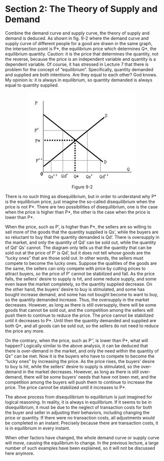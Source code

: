 # Section 2: The Theory of Supply and Demand

Combine the demand curve and supply curve, the theory of supply and demand is deduced. As shown in fig. 9-2 where the demand curve and supply curve of different people for a good are drawn in the same graph, the intersection point is P*, the equilibrium price which determines Q*, the equilibrium quantity. Caution: it is the price that determines the quantity, not the reverse, because the price is an independent variable and quantity is a dependent variable. Of course, it has stressed in Lecture 7 that there is problem for the concept of “equilibrium”. Specifically, quantity demanded and supplied are both intentions. Are they equal to each other? God knows. My opinion is: it is always in equilibrium, so quantity demanded is always equal to quantity supplied.

<div align="center">
  <img src= "./image/figure9-2.jpg" />
</div>
<div align="center">
  Figure 9-2
</div>

There is no such thing as disequilibrium, but in order to understand why P* is the equilibrium price, just imagine the so-called disequilibrium when the price is not P*.
There are two possibilities of disequilibrium, one is the case when the price is higher than P*, the other is the case when the price is lower than P*.

When the price, such as P’, is higher than P*, the sellers are so willing to sell more of the goods that the quantity supplied is Qs’, while the buyers are so reluctant to buy that the quantity demanded is Qd’. There is oversupply in the market, and only the quantity of Qd’ can be sold out, while the quantity of Qd’ Qs’ cannot. The diagram only tells us that the quantity that can be sold out at the price of P’ is Qd’, but it does not tell whose goods are the “lucky ones” that are those sold out. In other words, the sellers must compete to become the lucky ones. Suppose the qualities of the goods are the same, the sellers can only compete with price by cutting prices to attract buyers, so the price of P’ cannot be stabilized and fall. As the price falls, the sellers’ desire to supply is hit, and some reduce supply, and some even leave the market completely, so the quantity supplied decrease. On the other hand, the buyers’ desire to buy is stimulated, and some has bought increase demand, and some has not bought become to want to buy, so the quantity demanded increase. Thus, the oversupply in the market decreases. However, as long as there is still oversupply, there will be some goods that cannot be sold out, and the competition among the sellers will push them to continue to reduce the price. The price cannot be stabilized until it decreases to P*. Until then the quantity demanded and supplied are both Q*, and all goods can be sold out, so the sellers do not need to reduce the price any more.

On the contrary, when the price, such as P’’, is lower than P*, what will happen? Logically similar to the above analysis, it can be deduced that there is over-demand in the market, and only the need within the quantity of Qs’’ can be met. Now it is the buyers who have to compete to become the “lucky ones” by increasing the price. As the price rises, the buyers’ desire to buy is hit, while the sellers’ desire to supply is stimulated, so the over-demand in the market decreases. However, as long as there is still over-demand, there will be some buyers’ needs that have not been met, and the competition among the buyers will push them to continue to increase the price. The price cannot be stabilized until it increases to P*.

The above process from disequilibrium to equilibrium is just imagined for logical reasoning. In reality, it is always in equilibrium. If it seems to be in disequilibrium, it must be due to the neglect of transaction costs for both the buyer and seller in adjusting their behaviors, including changing the price or quantity. If there were no transaction costs, all adjustments would be completed in an instant. Precisely because there are transaction costs, it is in equilibrium in every instant.

When other factors have changed, the whole demand curve or supply curve will move, causing the equilibrium to change. In the previous lecture, a large number of such examples have been explained, so it will not be discussed here anymore.
